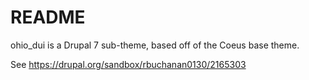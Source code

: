 README
======

ohio_dui is a Drupal 7 sub-theme, based off of the Coeus base theme.

See https://drupal.org/sandbox/rbuchanan0130/2165303
